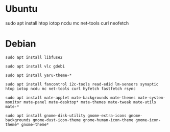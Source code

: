 # Ubuntu
sudo apt install htop iotop ncdu mc net-tools curl neofetch

# Debian
```
sudo apt install libfuse2
```
```
sudo apt install vlc gdebi
```
```
sudo apt install yaru-theme-*
```
```
sudo apt install fancontrol i2c-tools read-edid lm-sensors synaptic htop iotop ncdu mc net-tools curl hyfetch fastfetch rsync
```
```
sudo apt install mate-applet mate-backgrounds mate-themes mate-system-monitor mate-panel mate-desktop* mate-themes mate-tweak mate-utils mate-*
```
```
sudo apt install gnome-disk-utility gnome-extra-icons gnome-backgrounds gnome-dust-icon-theme gnome-human-icon-theme gnome-icon-theme* gnome-theme*
```
